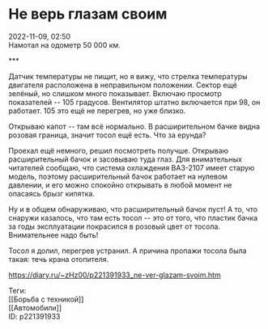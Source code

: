Не верь глазам своим
=====================

   
 2022-11-09, 02:50   
  Намотал на одометр 50 000 км.   
   
 \*\*\*   
   
 Датчик температуры не пищит, но я вижу, что стрелка температуры двигателя расположена в неправильном положении. Сектор ещё зелёный, но слишком много показывает. Включаю просмотр показателей -- 105 градусов. Вентилятор штатно включается при 98, он работает. 105 это ещё не перегрев, но уже близко.   
   
 Открываю капот -- там всё нормально. В расширительном бачке видна розовая граница, значит тосол ещё есть. Что за ерунда?   
   
 Проехал ещё немного, решил посмотреть получше. Открываю расширительный бачок и засовываю туда глаз. Для внимательных читателей сообщаю, что система охлаждения ВАЗ-2107 имеет старую модель, поэтому расширительный бачок работает на нулевом давлении, и его можно спокойно открывать в любой момент не опасаясь брызг кипятка.   
   
 Ну и в общем обнаруживаю, что расширительный бачок пуст! А то, что снаружи казалось, что там есть тосол -- это от того, что пластик бачка за годы эксплуатации покрасился в розовый цвет от тосола. Внимательнее надо быть!   
   
 Тосол я долил, перегрев устранил. А причина пропажи тосола была такая: течь крана отопителя.   
    
 <https://diary.ru/~zHz00/p221391933_ne-ver-glazam-svoim.htm>   
   
 Теги:   
 [[Борьба с техникой]]   
 [[Автомобили]]   
 ID: p221391933